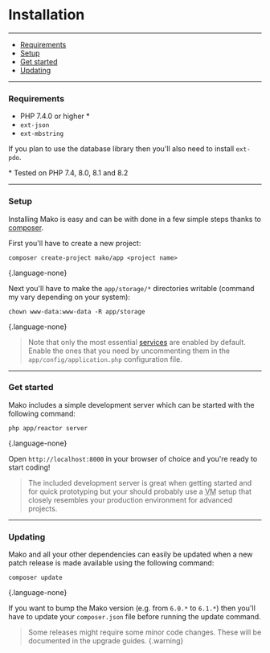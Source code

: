 # Installation

--------------------------------------------------------

* [Requirements](#requirements)
* [Setup](#setup)
* [Get started](#get_started)
* [Updating](#updating)

--------------------------------------------------------

<a id="requirements"></a>

### Requirements

* PHP 7.4.0 or higher *
* `ext-json`
* `ext-mbstring`

If you plan to use the database library then you'll also need to install `ext-pdo`.

\* Tested on PHP 7.4, 8.0, 8.1 and 8.2

--------------------------------------------------------

<a id="setup"></a>

### Setup

Installing Mako is easy and can be with done in a few simple steps thanks to [composer](https://packagist.org).

First you'll have to create a new project:

```
composer create-project mako/app <project name>
```
{.language-none}

Next you'll have to make the `app/storage/*` directories writable (command my vary depending on your system):

```
chown www-data:www-data -R app/storage
```
{.language-none}

> Note that only the most essential [services](:base_url:/docs/:version:/getting-started:dependency-injection#services) are enabled by default. Enable the ones that you need by uncommenting them in the `app/config/application.php` configuration file.

--------------------------------------------------------

<a id="get_started"></a>

### Get started

Mako includes a simple development server which can be started with the following command:

```
php app/reactor server
```
{.language-none}

Open `http://localhost:8000` in your browser of choice and you're ready to start coding!

> The included development server is great when getting started and for quick prototyping but your should probably use a <abbr title="virtual machine">VM</abbr> setup that closely resembles your production environment for advanced projects.

--------------------------------------------------------

<a id="updating"></a>

### Updating

Mako and all your other dependencies can easily be updated when a new patch release is made available using the following command:

```
composer update
```
{.language-none}

If you want to bump the Mako version (e.g. from `6.0.*` to `6.1.*`) then you'll have to update your `composer.json` file before running the update command.

> Some releases might require some minor code changes. These will be documented in the upgrade guides.
{.warning}
